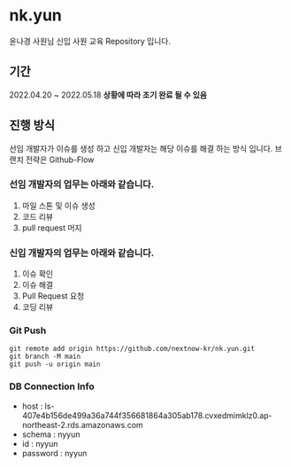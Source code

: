 # nk.yun
윤나경 사원님 신입 사원 교육 Repository 입니다.

## 기간
2022.04.20 ~ 2022.05.18
**상황에 따라 조기 완료 될 수 있음**

## 진행 방식
선임 개발자가 이슈를 생성 하고 신입 개발자는 해당 이슈를 해결 하는 방식 입니다.
브랜치 전략은 Github-Flow

### 선임 개발자의 업무는 아래와 같습니다.
1. 마일 스톤 및 이슈 생성
2. 코드 리뷰
3. pull request 머지

### 신입 개발자의 업무는 아래와 같습니다.

1. 이슈 확인
2. 이슈 해결
3. Pull Request 요청
4. 코딩 리뷰

### Git Push
```
git remote add origin https://github.com/nextnow-kr/nk.yun.git
git branch -M main
git push -u origin main
```

### DB Connection Info
- host : ls-407e4b156de499a36a744f356681864a305ab178.cvxedmimklz0.ap-northeast-2.rds.amazonaws.com
- schema : nyyun
- id : nyyun
- password : nyyun
